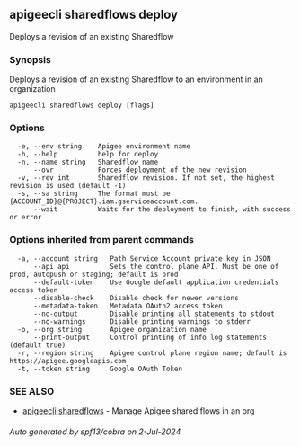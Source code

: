 ## apigeecli sharedflows deploy

Deploys a revision of an existing Sharedflow

### Synopsis

Deploys a revision of an existing Sharedflow to an environment in an organization

```
apigeecli sharedflows deploy [flags]
```

### Options

```
  -e, --env string    Apigee environment name
  -h, --help          help for deploy
  -n, --name string   Sharedflow name
      --ovr           Forces deployment of the new revision
  -v, --rev int       Sharedflow revision. If not set, the highest revision is used (default -1)
  -s, --sa string     The format must be {ACCOUNT_ID}@{PROJECT}.iam.gserviceaccount.com.
      --wait          Waits for the deployment to finish, with success or error
```

### Options inherited from parent commands

```
  -a, --account string   Path Service Account private key in JSON
      --api api          Sets the control plane API. Must be one of prod, autopush or staging; default is prod
      --default-token    Use Google default application credentials access token
      --disable-check    Disable check for newer versions
      --metadata-token   Metadata OAuth2 access token
      --no-output        Disable printing all statements to stdout
      --no-warnings      Disable printing warnings to stderr
  -o, --org string       Apigee organization name
      --print-output     Control printing of info log statements (default true)
  -r, --region string    Apigee control plane region name; default is https://apigee.googleapis.com
  -t, --token string     Google OAuth Token
```

### SEE ALSO

* [apigeecli sharedflows](apigeecli_sharedflows.md)	 - Manage Apigee shared flows in an org

###### Auto generated by spf13/cobra on 2-Jul-2024
